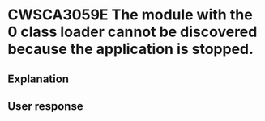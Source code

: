 # CWSCA3059E The module with the 0 class loader cannot be discovered because the application is stopped.

## Explanation

## User response